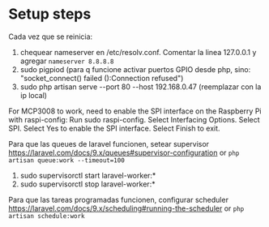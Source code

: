 # Setup steps

Cada vez que se reinicia:

1. chequear nameserver en /etc/resolv.conf. Comentar la linea 127.0.0.1 y agregar `nameserver 8.8.8.8`
1. sudo pigpiod (para q funcione activar puertos GPIO desde php, sino: "socket_connect() failed ():Connection refused")
1. sudo php artisan serve --port 80 --host 192.168.0.47 (reemplazar con la ip local)

For MCP3008 to work, need to enable the SPI interface on the Raspberry Pi with raspi-config:
Run sudo raspi-config.
Select Interfacing Options.
Select SPI.
Select Yes to enable the SPI interface.
Select Finish to exit.

Para que las queues de laravel funcionen, setear supervisor https://laravel.com/docs/9.x/queues#supervisor-configuration or `php artisan queue:work --timeout=100`

1. sudo supervisorctl start laravel-worker:\*
1. sudo supervisorctl stop laravel-worker:\*

Para que las tareas programadas funcionen, configurar scheduler https://laravel.com/docs/9.x/scheduling#running-the-scheduler or `php artisan schedule:work`
